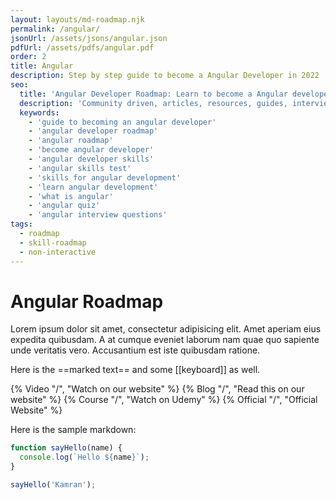 ```yaml
---
layout: layouts/md-roadmap.njk
permalink: /angular/
jsonUrl: /assets/jsons/angular.json
pdfUrl: /assets/pdfs/angular.pdf
order: 2
title: Angular
description: Step by step guide to become a Angular Developer in 2022
seo:
  title: 'Angular Developer Roadmap: Learn to become a Angular developer'
  description: 'Community driven, articles, resources, guides, interview questions, quizzes for angular development. Learn to become a modern Angular developer by following the steps, skills, resources and guides listed in this roadmap.'
  keywords:
    - 'guide to becoming an angular developer'
    - 'angular developer roadmap'
    - 'angular roadmap'
    - 'become angular developer'
    - 'angular developer skills'
    - 'angular skills test'
    - 'skills for angular development'
    - 'learn angular development'
    - 'what is angular'
    - 'angular quiz'
    - 'angular interview questions'
tags:
  - roadmap
  - skill-roadmap
  - non-interactive
---
```


# Angular Roadmap

<p>Lorem ipsum dolor sit amet, consectetur adipisicing elit. Amet aperiam eius expedita quibusdam. A at cumque eveniet laborum nam quae quo sapiente unde veritatis vero. Accusantium est iste quibusdam ratione.</p>

Here is the ==marked text== and some [[keyboard]] as well.

{% Video "/", "Watch on our website" %}
{% Blog "/", "Read this on our website" %}
{% Course "/", "Watch on Udemy" %}
{% Official "/", "Official Website" %}

Here is the sample markdown:

```javascript
function sayHello(name) {
  console.log(`Hello ${name}`);
}

sayHello('Kamran');
```
